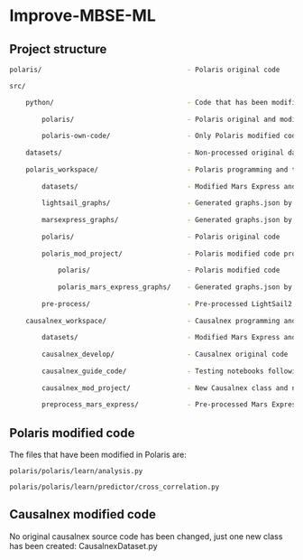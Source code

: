 # Improve-MBSE-ML


## Project structure

``` BASH
polaris/                   					- Polaris original code

src/

	python/                					- Code that has been modified from the original source
	
		polaris/           					- Polaris original and modified code
		
		polaris-own-code/  					- Only Polaris modified code
		
	datasets/              					- Non-processed original datasets of LightSail2 and Mars Express
	
	polaris_workspace/     					- Polaris programming and testing space
	
		datasets/          					- Modified Mars Express and LightSail2 preprocessed datasets
		
		lightsail_graphs/  					- Generated graphs.json by Polaris for LightSail2 datasets
		
		marsexpress_graphs/ 				- Generated graphs.json by Polaris for Mars Express datasets
		
		polaris/            				- Polaris original code
		
		polaris_mod_project/				- Polaris modified code programming and testing
		
			polaris/                    	- Polaris modified code
			
			polaris_mars_express_graphs/	- Generated graphs.json by Polaris for Mars Express datasets using Polaris modified code
			
		pre-process/           				- Pre-processed LightSail2 and Mars Express datasets
		
	causalnex_workspace/     				- Causalnex programming and testing space
	
		datasets/          					- Modified Mars Express and LightSail2 preprocessed datasets
		
		causalnex_develop/  				- Causalnex original code
		
		causalnex_guide_code/ 				- Testing notebooks following Causalnex beginner\'s guide
		
		causalnex_mod_project/            	- New Causalnex class and notebooks to work with it.	
		
		preprocess_mars_express/           	- Pre-processed Mars Express dataset

```

## Polaris modified code

The files that have been modified in Polaris are:

	polaris/polaris/learn/analysis.py
	
	polaris/polaris/learn/predictor/cross_correlation.py
	

## Causalnex modified code

No original causalnex source code has been changed, just one new class has been created: CausalnexDataset.py




